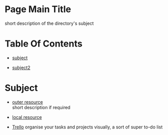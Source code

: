 <!-- press ctrl+K then V to open a preview of the MarkDown file  -->
# Page Main Title 
short description of the directory's subject

# Table Of Contents

* [subject](#subject) 

* [subject2](#subject2) 

# Subject
* [outer resource](http://...)  
short description if required

* [local resource](./resourceName.someFile)

* [Trello](https://trello.com/)
organise your tasks and projects visually, a sort of super to-do list

